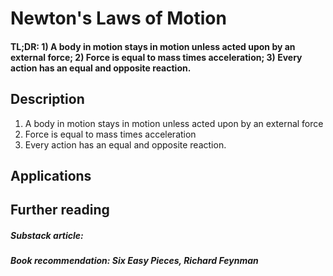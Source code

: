 # Newton's Laws of Motion
#### TL;DR: 1) A body in motion stays in motion unless acted upon by an external force; 2) Force is equal to mass times acceleration; 3) Every action has an equal and opposite reaction.

## Description
1. A body in motion stays in motion unless acted upon by an external force
2. Force is equal to mass times acceleration
3. Every action has an equal and opposite reaction.

## Applications

## Further reading
##### Substack article: 
##### Book recommendation: Six Easy Pieces, Richard Feynman
